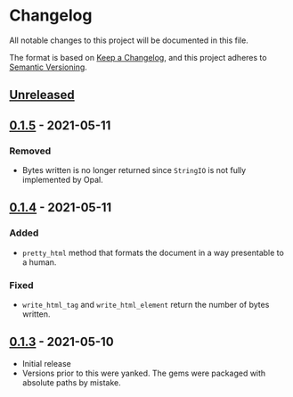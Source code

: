 # Changelog
All notable changes to this project will be documented in this file.

The format is based on [Keep a Changelog], and this project adheres to [Semantic Versioning].

## [Unreleased]

## [0.1.5] - 2021-05-11
### Removed
- Bytes written is no longer returned since `StringIO` is not fully implemented by Opal.

## [0.1.4] - 2021-05-11
### Added
- `pretty_html` method that formats the document in a way presentable to a human.

### Fixed
- `write_html_tag` and `write_html_element` return the number of bytes written.

## [0.1.3] - 2021-05-10
- Initial release
- Versions prior to this were yanked. The gems were packaged with absolute paths by mistake.

[Unreleased]: https://github.com/hi5dev/dhtml/compare/v0.1.4...HEAD
[0.1.5]: https://github.com/hi5dev/dhtml/compare/v0.1.4..v0.1.5
[0.1.4]: https://github.com/hi5dev/dhtml/compare/v0.1.3..v0.1.4
[0.1.3]: https://github.com/hi5dev/dhtml/releases/tag/v0.1.3

[Keep a Changelog]: https://keepachangelog.com/en/1.0.0/
[Semantic Versioning]: https://semver.org/spec/v2.0.0.html

